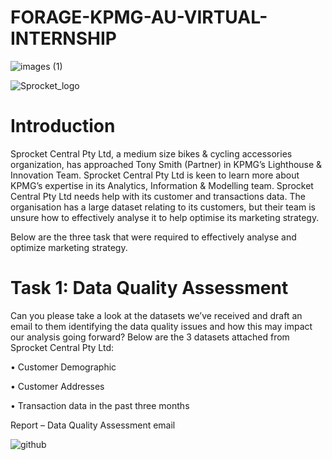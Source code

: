 # FORAGE-KPMG-AU-VIRTUAL-INTERNSHIP

![images (1)](https://github.com/UduakN/FORAGE-KPMG-AU-VIRTUAL-INTERNSHIP/assets/128192166/10d018e1-0bef-44d7-a276-a37854fe1633)


![Sprocket_logo](https://github.com/UduakN/FORAGE-KPMG-AU-VIRTUAL-INTERNSHIP/assets/128192166/d9883c56-1216-4b95-ae67-dd76fba699da)

# Introduction

Sprocket Central Pty Ltd, a medium size bikes & cycling accessories organization,  has approached Tony Smith (Partner) in KPMG’s Lighthouse & Innovation Team. Sprocket Central Pty Ltd  is keen to learn more about KPMG’s expertise in its Analytics, Information & Modelling team. Sprocket Central Pty Ltd needs help with its customer and transactions data. The organisation has a large dataset relating to its customers, but their team is unsure how to effectively analyse it to help optimise its marketing strategy.

Below are the three task that were required to effectively analyse and optimize marketing strategy.

# Task 1: Data Quality Assessment

Can you please take a look at the datasets we’ve received and draft an email to them identifying the data quality issues and how this may impact our analysis going forward?
Below are the 3 datasets attached from Sprocket Central Pty Ltd:

•	Customer Demographic

•	Customer Addresses

•	Transaction data in the past three months

Report – Data Quality Assessment email

![github](https://github.com/UduakN/FORAGE-KPMG-AU-VIRTUAL-INTERNSHIP/assets/128192166/338c3d36-848f-411a-b104-90f297e7e6fa)


